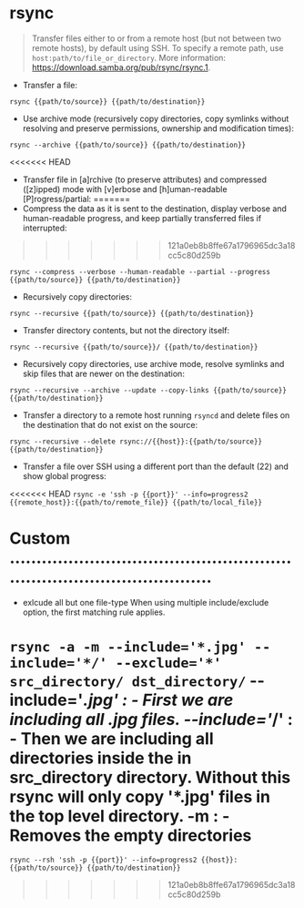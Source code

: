 # rsync

> Transfer files either to or from a remote host (but not between two remote hosts), by default using SSH.
> To specify a remote path, use `host:path/to/file_or_directory`.
> More information: <https://download.samba.org/pub/rsync/rsync.1>.

- Transfer a file:

`rsync {{path/to/source}} {{path/to/destination}}`

- Use archive mode (recursively copy directories, copy symlinks without resolving and preserve permissions, ownership and modification times):

`rsync --archive {{path/to/source}} {{path/to/destination}}`

<<<<<<< HEAD
- Transfer file in [a]rchive (to preserve attributes) and compressed ([z]ipped) mode with [v]erbose and [h]uman-readable [P]rogress/partial:
=======
- Compress the data as it is sent to the destination, display verbose and human-readable progress, and keep partially transferred files if interrupted:
>>>>>>> 121a0eb8b8ffe67a1796965dc3a18cc5c80d259b

`rsync --compress --verbose --human-readable --partial --progress {{path/to/source}} {{path/to/destination}}`

- Recursively copy directories:

`rsync --recursive {{path/to/source}} {{path/to/destination}}`

- Transfer directory contents, but not the directory itself:

`rsync --recursive {{path/to/source}}/ {{path/to/destination}}`

- Recursively copy directories, use archive mode, resolve symlinks and skip files that are newer on the destination:

`rsync --recursive --archive --update --copy-links {{path/to/source}} {{path/to/destination}}`

- Transfer a directory to a remote host running `rsyncd` and delete files on the destination that do not exist on the source:

`rsync --recursive --delete rsync://{{host}}:{{path/to/source}} {{path/to/destination}}`

- Transfer a file over SSH using a different port than the default (22) and show global progress:

<<<<<<< HEAD
`rsync -e 'ssh -p {{port}}' --info=progress2 {{remote_host}}:{{path/to/remote_file}} {{path/to/local_file}}`


# Custom ...........................................................................................
- exlcude all but one file-type
  When using multiple include/exclude option, the first matching rule applies.


`rsync -a -m --include='*.jpg' --include='*/' --exclude='*' src_directory/ dst_directory/`
--include='*.jpg' : - First we are including all .jpg files.
--include='*/'    : - Then we are including all directories inside the in src_directory directory. Without this rsync will only copy '*.jpg' files in the top level directory.
-m                : - Removes the empty directories
=======
`rsync --rsh 'ssh -p {{port}}' --info=progress2 {{host}}:{{path/to/source}} {{path/to/destination}}`
>>>>>>> 121a0eb8b8ffe67a1796965dc3a18cc5c80d259b
